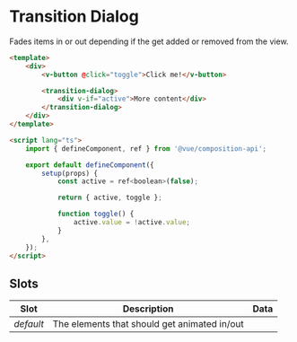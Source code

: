 # Transition Dialog

Fades items in or out depending if the get added or removed from the view.

```html
<template>
	<div>
		<v-button @click="toggle">Click me!</v-button>

		<transition-dialog>
			<div v-if="active">More content</div>
		</transition-dialog>
	</div>
</template>

<script lang="ts">
	import { defineComponent, ref } from '@vue/composition-api';

	export default defineComponent({
		setup(props) {
			const active = ref<boolean>(false);

			return { active, toggle };

			function toggle() {
				active.value = !active.value;
			}
		},
	});
</script>
```

## Slots

| Slot      | Description                                  | Data |
| --------- | -------------------------------------------- | ---- |
| _default_ | The elements that should get animated in/out |      |

